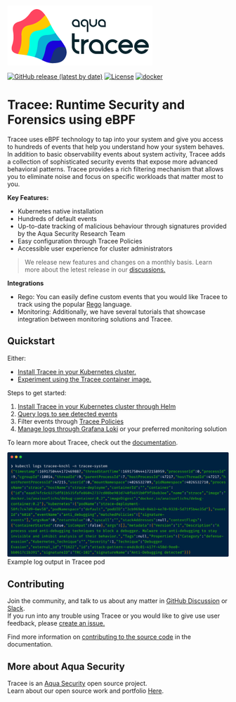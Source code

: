 ![Tracee Logo](docs/images/tracee.png)

[![GitHub release (latest by date)](https://img.shields.io/github/v/release/aquasecurity/tracee)](https://github.com/aquasecurity/tracee/releases)
[![License](https://img.shields.io/github/license/aquasecurity/tracee)](https://github.com/aquasecurity/tracee/blob/main/LICENSE)
[![docker](https://badgen.net/docker/pulls/aquasec/tracee)](https://hub.docker.com/r/aquasec/tracee)

# Tracee: Runtime Security and Forensics using eBPF

Tracee uses eBPF technology to tap into your system and give you access to hundreds of events that help you understand how your system behaves.
In addition to basic observability events about system activity, Tracee adds a collection of sophisticated security events that expose more advanced behavioral patterns. 
Tracee provides a rich filtering mechanism that allows you to eliminate noise and focus on specific workloads that matter most to you.

**Key Features:**
* Kubernetes native installation
* Hundreds of default events
* Up-to-date tracking of malicious behaviour through signatures provided by the Aqua Security Research Team 
* Easy configuration through Tracee Policies 
* Accessible user experience for cluster administrators

> We release new features and changes on a monthly basis. Learn more about the letest release in our [discussions.](https://github.com/aquasecurity/tracee/discussions)

**Integrations**

* Rego: You can easily define custom events that you would like Tracee to track using the popular [Rego](https://www.openpolicyagent.org/docs/latest/policy-language/) language.
* Monitoring: Additionally, we have several tutorials that showcase integration between monitoring solutions and Tracee.
## Quickstart

Either:
* [Install Tracee in your Kubernetes cluster.](https://aquasecurity.github.io/tracee/latest/getting-started/kubernetes-quickstart)
* [Experiment using the Tracee container image.](https://aquasecurity.github.io/tracee/v0.17/#quickstart)

Steps to get started:
1. [Install Tracee in your Kubernetes cluster through Helm]()
2. [Query logs to see detected events]()
3. Filter events through [Tracee Policies](https://aquasecurity.github.io/tracee/latest/tutorials/k8s-policies/) 
4. [Manage logs through Grafana Loki](https://aquasecurity.github.io/tracee/latest/tutorials/promtail/) or your preferred monitoring solution

To learn more about Tracee, check out the [documentation](https://aquasecurity.github.io/tracee/latest/docs/overview/).

![Example log output in Tracee pod](./docs/images/log-example.png)
Example log output in Tracee pod
## Contributing
  
Join the community, and talk to us about any matter in [GitHub Discussion](https://github.com/aquasecurity/tracee/discussions) or [Slack](https://slack.aquasec.com).  
If you run into any trouble using Tracee or you would like to give use user feedback, please [create an issue.](https://github.com/aquasecurity/tracee/issues)

Find more information on [contributing to the source code](https://aquasecurity.github.io/tracee/latest/contributing/overview/) in the documentation.

## More about Aqua Security

Tracee is an [Aqua Security](https://aquasec.com) open source project.  
Learn about our open source work and portfolio [Here](https://www.aquasec.com/products/open-source-projects/).
